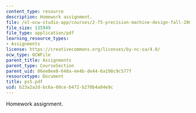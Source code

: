 ```yaml
---
content_type: resource
description: Homework assignment.
file: /ol-ocw-studio-app/courses/2-75-precision-machine-design-fall-2001/b23a2a2dbc6a60ceb472b270b4a04e9c_ps5.pdf
file_size: 135949
file_type: application/pdf
learning_resource_types:
- Assignments
license: https://creativecommons.org/licenses/by-nc-sa/4.0/
ocw_type: OCWFile
parent_title: Assignments
parent_type: CourseSection
parent_uid: 86ee0ee8-648a-ee4b-de44-6a198c9c577f
resourcetype: Document
title: ps5.pdf
uid: b23a2a2d-bc6a-60ce-b472-b270b4a04e9c
---
```

Homework assignment.